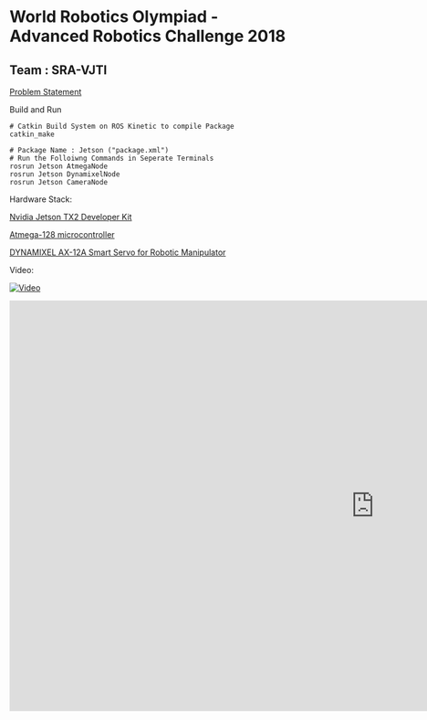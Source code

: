 # World Robotics Olympiad - Advanced Robotics Challenge 2018

## Team : SRA-VJTI


[Problem Statement](https://github.com/SuyashMore/World-Robotics-Olympiad-ARC-2018/blob/master/WRO-2018-ARC-Tetrastack-game-rule.pdf)

Build and Run
```shell
# Catkin Build System on ROS Kinetic to compile Package
catkin_make  

# Package Name : Jetson ("package.xml")
# Run the Folloiwng Commands in Seperate Terminals
rosrun Jetson AtmegaNode
rosrun Jetson DynamixelNode
rosrun Jetson CameraNode
```

Hardware Stack:

[Nvidia Jetson TX2 Developer Kit](https://developer.nvidia.com/embedded/jetson-tx2-developer-kit)

[Atmega-128 microcontroller ](https://www.microchip.com/wwwproducts/en/ATMEGA128)

[DYNAMIXEL AX-12A Smart Servo for Robotic Manipulator](http://www.robotis.us/ax-12a/)


Video:

[![Video](http://img.youtube.com/vi/DvEpwS4OvB4/0.jpg)](https://youtu.be/DvEpwS4OvB4)

<iframe width="1278" height="719" src="https://www.youtube.com/embed/DvEpwS4OvB4" frameborder="0" allow="accelerometer; autoplay; encrypted-media; gyroscope; picture-in-picture" allowfullscreen></iframe>
